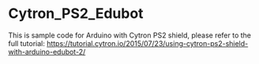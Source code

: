 # Cytron_PS2_Edubot
This is sample code for Arduino with Cytron PS2 shield, please refer to the full tutorial: https://tutorial.cytron.io/2015/07/23/using-cytron-ps2-shield-with-arduino-edubot-2/
